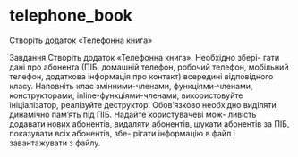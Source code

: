 # telephone_book
Створіть додаток «Телефонна книга»

Завдання
Створіть додаток «Телефонна книга». Необхідно збері-
гати дані про абонента (ПІБ, домашній телефон, робочий
телефон, мобільний телефон, додаткова інформація про
контакт) всередині відповідного класу. Наповніть клас
змінними-членами, функціями-членами, конструкторами,
inline-функціями-членами, використовуйте ініціалізатор,
реалізуйте деструктор. Обов’язково необхідно виділяти
динамічно пам’ять під ПІБ. Надайте користувачеві мож-
ливість додавати нових абонентів, видаляти абонентів,
шукати абонентів за ПІБ, показувати всіх абонентів, збе-
рігати інформацію в файл і завантажувати з файлу.
